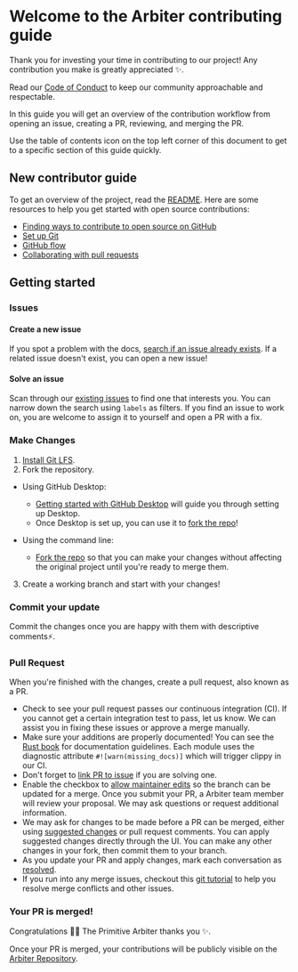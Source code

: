 # Welcome to the Arbiter contributing guide <!-- omit in toc -->

Thank you for investing your time in contributing to our project! Any contribution you make is greatly appreciated :sparkles:. 

Read our [Code of Conduct]([./CODE_OF_CONDUCT.md](https://github.com/primitivefinance/.github/blob/main/CODE_OF_CONDUCT.md)) to keep our community approachable and respectable.

In this guide you will get an overview of the contribution workflow from opening an issue, creating a PR, reviewing, and merging the PR.

Use the table of contents icon on the top left corner of this document to get to a specific section of this guide quickly.

## New contributor guide

To get an overview of the project, read the [README](https://github.com/primitivefinance/arbiter/blob/main/README.md). Here are some resources to help you get started with open source contributions:

- [Finding ways to contribute to open source on GitHub](https://docs.github.com/en/get-started/exploring-projects-on-github/finding-ways-to-contribute-to-open-source-on-github)
- [Set up Git](https://docs.github.com/en/get-started/quickstart/set-up-git)
- [GitHub flow](https://docs.github.com/en/get-started/quickstart/github-flow)
- [Collaborating with pull requests](https://docs.github.com/en/github/collaborating-with-pull-requests)


## Getting started

### Issues

#### Create a new issue

If you spot a problem with the docs, [search if an issue already exists](https://docs.github.com/en/github/searching-for-information-on-github/searching-on-github/searching-issues-and-pull-requests#search-by-the-title-body-or-comments). If a related issue doesn't exist, you can open a new issue!

#### Solve an issue

Scan through our [existing issues](https://github.com/primitivefinance/arbiter/issues) to find one that interests you. You can narrow down the search using `labels` as filters. If you find an issue to work on, you are welcome to assign it to yourself and open a PR with a fix.

### Make Changes


1. [Install Git LFS](https://docs.github.com/en/github/managing-large-files/versioning-large-files/installing-git-large-file-storage).
2. Fork the repository.
- Using GitHub Desktop:
  - [Getting started with GitHub Desktop](https://docs.github.com/en/desktop/installing-and-configuring-github-desktop/getting-started-with-github-desktop) will guide you through setting up Desktop.
  - Once Desktop is set up, you can use it to [fork the repo](https://docs.github.com/en/desktop/contributing-and-collaborating-using-github-desktop/cloning-and-forking-repositories-from-github-desktop)!

- Using the command line:
  - [Fork the repo](https://docs.github.com/en/github/getting-started-with-github/fork-a-repo#fork-an-example-repository) so that you can make your changes without affecting the original project until you're ready to merge them.

3. Create a working branch and start with your changes!

### Commit your update

Commit the changes once you are happy with them with descriptive comments:zap:.

### Pull Request

When you're finished with the changes, create a pull request, also known as a PR.
- Check to see your pull request passes our continuous integration (CI). If you cannot get a certain integration test to pass, let us know. We can assist you in fixing these issues or approve a merge manually.
- Make sure your additions are properly documented! You can see the [Rust book](https://doc.rust-lang.org/rustdoc/how-to-write-documentation.html) for documentation guidelines. Each module uses the diagnostic attribute `#![warn(missing_docs)]` which will trigger clippy in our CI.
- Don't forget to [link PR to issue](https://docs.github.com/en/issues/tracking-your-work-with-issues/linking-a-pull-request-to-an-issue) if you are solving one.
- Enable the checkbox to [allow maintainer edits](https://docs.github.com/en/github/collaborating-with-issues-and-pull-requests/allowing-changes-to-a-pull-request-branch-created-from-a-fork) so the branch can be updated for a merge.
Once you submit your PR, a Arbiter team member will review your proposal. We may ask questions or request additional information.
- We may ask for changes to be made before a PR can be merged, either using [suggested changes](https://docs.github.com/en/github/collaborating-with-issues-and-pull-requests/incorporating-feedback-in-your-pull-request) or pull request comments. You can apply suggested changes directly through the UI. You can make any other changes in your fork, then commit them to your branch.
- As you update your PR and apply changes, mark each conversation as [resolved](https://docs.github.com/en/github/collaborating-with-issues-and-pull-requests/commenting-on-a-pull-request#resolving-conversations).
- If you run into any merge issues, checkout this [git tutorial](https://github.com/skills/resolve-merge-conflicts) to help you resolve merge conflicts and other issues.

### Your PR is merged!

Congratulations :tada::tada: The Primitive Arbiter thanks you :sparkles:. 

Once your PR is merged, your contributions will be publicly visible on the [Arbiter Repository](https://github.com/primitivefinance/arbiter).
